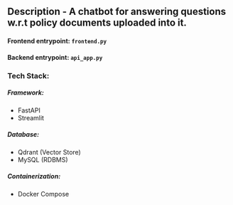 
## Description - A chatbot for answering questions w.r.t policy documents uploaded into it.

#### Frontend entrypoint: ```frontend.py```

#### Backend entrypoint: ```api_app.py```

### Tech Stack:
##### Framework:
- FastAPI
- Streamlit

##### Database:
- Qdrant (Vector Store)
- MySQL (RDBMS)

##### Containerization:
- Docker Compose

